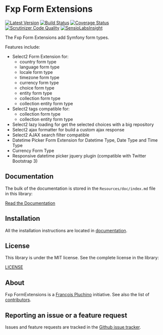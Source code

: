 Fxp Form Extensions
===================

[![Latest Version](https://img.shields.io/packagist/v/fxp/form-extensions.svg)](https://packagist.org/packages/fxp/form-extensions)
[![Build Status](https://img.shields.io/travis/fxpio/fxp-form-extensions/master.svg)](https://travis-ci.org/fxpio/fxp-form-extensions)
[![Coverage Status](https://img.shields.io/coveralls/fxpio/fxp-form-extensions/master.svg)](https://coveralls.io/r/fxpio/fxp-form-extensions?branch=master)
[![Scrutinizer Code Quality](https://img.shields.io/scrutinizer/g/fxpio/fxp-form-extensions/master.svg)](https://scrutinizer-ci.com/g/fxpio/fxp-form-extensions?branch=master)
[![SensioLabsInsight](https://img.shields.io/sensiolabs/i/d49b1a61-bbed-4064-8021-5c27d89e5697.svg)](https://insight.sensiolabs.com/projects/d49b1a61-bbed-4064-8021-5c27d89e5697)

The Fxp Form Extensions add Symfony form types.

Features include:

- Select2 Form Extension for:
  * country form type
  * language form type
  * locale form type
  * timezone form type
  * currency form type
  * choice form type
  * entity form type
  * collection form type
  * collection entity form type
- Select2 tags compatible for:
  * collection form type
  * collection entity form type
- Select2 lazy loading for get the selected choices with a big repository
- Select2 ajax formatter for build a custom ajax response
- Select2 AJAX search filter compatible
- Datetime Picker Form Extension for Datetime Type, Date Type and Time Type
- Currency Form Type
- Responsive datetime picker jquery plugin (compatible with Twitter Bootstrap 3)

Documentation
-------------

The bulk of the documentation is stored in the `Resources/doc/index.md`
file in this library:

[Read the Documentation](Resources/doc/index.md)

Installation
------------

All the installation instructions are located in [documentation](Resources/doc/index.md).

License
-------

This library is under the MIT license. See the complete license in the library:

[LICENSE](LICENSE)

About
-----

Fxp FormExtensions is a [François Pluchino](https://github.com/francoispluchino) initiative.
See also the list of [contributors](https://github.com/fxpio/fxp-form-extensions/graphs/contributors).

Reporting an issue or a feature request
---------------------------------------

Issues and feature requests are tracked in the [Github issue tracker](https://github.com/fxpio/fxp-form-extensions/issues).
